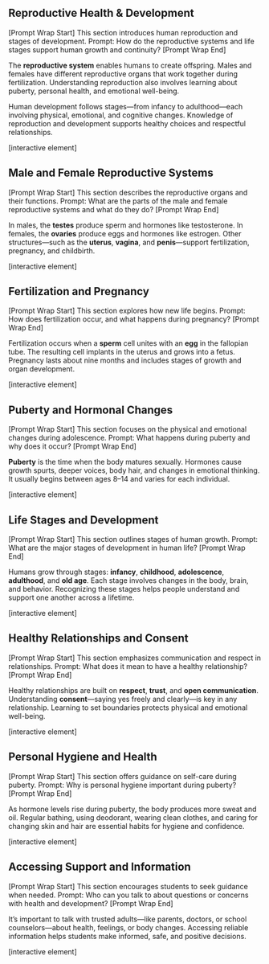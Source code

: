 ## Reproductive Health & Development

\[Prompt Wrap Start]
This section introduces human reproduction and stages of development. Prompt: How do the reproductive systems and life stages support human growth and continuity?
\[Prompt Wrap End]

The **reproductive system** enables humans to create offspring. Males and females have different reproductive organs that work together during fertilization. Understanding reproduction also involves learning about puberty, personal health, and emotional well-being.

Human development follows stages—from infancy to adulthood—each involving physical, emotional, and cognitive changes. Knowledge of reproduction and development supports healthy choices and respectful relationships.

\[interactive element]

## Male and Female Reproductive Systems

\[Prompt Wrap Start]
This section describes the reproductive organs and their functions. Prompt: What are the parts of the male and female reproductive systems and what do they do?
\[Prompt Wrap End]

In males, the **testes** produce sperm and hormones like testosterone. In females, the **ovaries** produce eggs and hormones like estrogen. Other structures—such as the **uterus**, **vagina**, and **penis**—support fertilization, pregnancy, and childbirth.

\[interactive element]

## Fertilization and Pregnancy

\[Prompt Wrap Start]
This section explores how new life begins. Prompt: How does fertilization occur, and what happens during pregnancy?
\[Prompt Wrap End]

Fertilization occurs when a **sperm** cell unites with an **egg** in the fallopian tube. The resulting cell implants in the uterus and grows into a fetus. Pregnancy lasts about nine months and includes stages of growth and organ development.

\[interactive element]

## Puberty and Hormonal Changes

\[Prompt Wrap Start]
This section focuses on the physical and emotional changes during adolescence. Prompt: What happens during puberty and why does it occur?
\[Prompt Wrap End]

**Puberty** is the time when the body matures sexually. Hormones cause growth spurts, deeper voices, body hair, and changes in emotional thinking. It usually begins between ages 8–14 and varies for each individual.

\[interactive element]

## Life Stages and Development

\[Prompt Wrap Start]
This section outlines stages of human growth. Prompt: What are the major stages of development in human life?
\[Prompt Wrap End]

Humans grow through stages: **infancy**, **childhood**, **adolescence**, **adulthood**, and **old age**. Each stage involves changes in the body, brain, and behavior. Recognizing these stages helps people understand and support one another across a lifetime.

\[interactive element]

## Healthy Relationships and Consent

\[Prompt Wrap Start]
This section emphasizes communication and respect in relationships. Prompt: What does it mean to have a healthy relationship?
\[Prompt Wrap End]

Healthy relationships are built on **respect**, **trust**, and **open communication**. Understanding **consent**—saying yes freely and clearly—is key in any relationship. Learning to set boundaries protects physical and emotional well-being.

\[interactive element]

## Personal Hygiene and Health

\[Prompt Wrap Start]
This section offers guidance on self-care during puberty. Prompt: Why is personal hygiene important during puberty?
\[Prompt Wrap End]

As hormone levels rise during puberty, the body produces more sweat and oil. Regular bathing, using deodorant, wearing clean clothes, and caring for changing skin and hair are essential habits for hygiene and confidence.

\[interactive element]

## Accessing Support and Information

\[Prompt Wrap Start]
This section encourages students to seek guidance when needed. Prompt: Who can you talk to about questions or concerns with health and development?
\[Prompt Wrap End]

It’s important to talk with trusted adults—like parents, doctors, or school counselors—about health, feelings, or body changes. Accessing reliable information helps students make informed, safe, and positive decisions.

\[interactive element]

